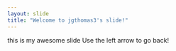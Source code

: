 ```yaml
---
layout: slide
title: "Welcome to jgthomas3's slide!"
---
```

this is my awesome slide
Use the left arrow to go back!
